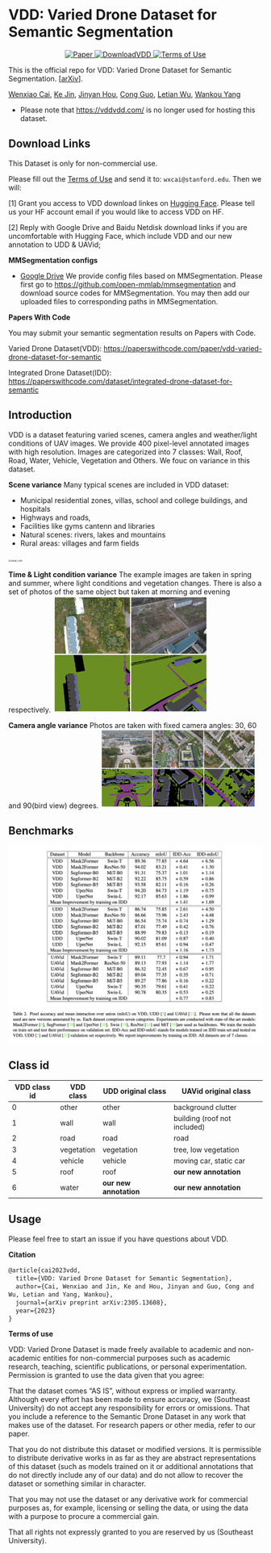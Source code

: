 # VDD: Varied Drone Dataset for Semantic Segmentation

<p align="center">
    <a href="https://arxiv.org/abs/2305.13608">
        <img alt="Paper" src="http://img.shields.io/badge/Paper-📜arXiv%3A2305.13608-B31B1B.svg">
    </a>
    <a href="https://huggingface.co/datasets/RussRobin/VDD">
        <img alt="DownloadVDD" src="https://img.shields.io/badge/🤗%20Download VDD-Hugging Face-green">
    </a>
    <a href="https://github.com/RussRobin/VDD/blob/main/VDD_TermsOfUse.pdf">
        <img alt="Terms of Use" src="https://img.shields.io/badge/Terms of Use-Sign and Email us-blue">
    </a>
</p>

This is the official repo for VDD: Varied Drone Dataset for Semantic Segmentation. [[arXiv](https://arxiv.org/abs/2305.13608)].

[Wenxiao Cai](https://russrobin.github.io/), [Ke Jin](https://zju-kejin.github.io/), [Jinyan Hou](https://scholar.google.ca/citations?user=B955zDcAAAAJ&hl=en&oi=ao),
[Cong Guo](https://scholar.google.ca/citations?hl=en&user=-W1AdmoAAAAJ), [Letian Wu](https://scholar.google.ca/citations?user=HKwCsCkAAAAJ&hl=en&oi=ao), [Wankou Yang](https://automation.seu.edu.cn/ywk/list.htm)

* Please note that https://vddvdd.com/ is no longer used for hosting this dataset.
## Download Links
This Dataset is only for non-commercial use. 

Please fill out the [Terms of Use](https://github.com/RussRobin/VDD/blob/main/VDD_TermsOfUse.pdf) 
and send it to: `wxcai@stanford.edu`. Then we will:

[1] Grant you access to VDD download linkes on [Hugging Face](https://huggingface.co/datasets/RussRobin/VDD). Please tell us your HF account email if you would like to access VDD on HF.

[2] Reply with Google Drive and Baidu Netdisk download links if you are uncomfortable with Hugging Face, which include VDD and our new annotation to UDD & UAVid;


**MMSegmentation configs**
- [Google Drive](https://drive.google.com/drive/folders/1799udtcNwbCHejy42MEx7L_JqRVvB9Hk?usp=share_link)
We provide config files based on MMSegmentation. Please first go to https://github.com/open-mmlab/mmsegmentation and download source codes for MMSegmentation. You may then add our uploaded files to corresponding paths in MMSegmentation.

**Papers With Code**

You may submit your semantic segmentation results on Papers with Code.

Varied Drone Dataset(VDD): https://paperswithcode.com/paper/vdd-varied-drone-dataset-for-semantic

Integrated Drone Dataset(IDD): https://paperswithcode.com/dataset/integrated-drone-dataset-for-semantic


## Introduction
VDD is a dataset featuring varied scenes, camera angles and weather/light conditions of UAV images. We provide 400 pixel-level annotated images with high resolution. Images are categorized into 7 classes: Wall, Roof, Road, Water, Vehicle, Vegetation and Others. We fouc on variance in this dataset. 

**Scene variance**
Many typical scenes are included in VDD dataset: 
* Municipal residential zones, villas, school and college buildings, and hospitals
* Highways and roads, 
* Facilities like gyms cantenn and libraries
* Natural scenes: rivers, lakes and mountains
* Rural areas: villages and farm fields
<img src="img/scene.PNG" alt="visual_color" style="zoom:30%;" />


**Time & Light condition variance**
The example images are taken in spring and summer, where light conditions and vegetation changes. There is also a set of photos of the same object but taken at morning and evening respectively.
<img src="img/time.png" alt="visual_color" style="zoom:30%;" />


**Camera angle variance**
Photos are taken with fixed camera angles: 30, 60 and 90(bird view) degrees.
<img src="img/angle.png" alt="visual_color" style="zoom:30%;" />


## Benchmarks
<img src="img/experiment_results.png" alt="visual_color" style="zoom:50%;" />

## Class id
| VDD class id | VDD class   | UDD original class        | UAVid original class                |
|--------------|-------------|---------------------------|-------------------------------------|
| 0            | other       | other                     | background clutter                  |
| 1            | wall        | wall                      | building (roof not included)        |
| 2            | road        | road                      | road                                |
| 3            | vegetation  | vegetation                | tree, low vegetation                |
| 4            | vehicle     | vehicle                   | moving car, static car              |
| 5            | roof        | roof                      | **our new annotation**              |
| 6            | water       | **our new annotation**    | **our new annotation**              |


## Usage
Please feel free to start an issue if you have questions about VDD.

**Citation**
```
@article{cai2023vdd,
  title={VDD: Varied Drone Dataset for Semantic Segmentation},
  author={Cai, Wenxiao and Jin, Ke and Hou, Jinyan and Guo, Cong and Wu, Letian and Yang, Wankou},
  journal={arXiv preprint arXiv:2305.13608},
  year={2023}
}
```

**Terms of use**

VDD: Varied Drone Dataset is made freely available to academic and non-academic entities for non-commercial purposes such as academic research, teaching, scientific publications, or personal experimentation. Permission is granted to use the data given that you agree:

That the dataset comes “AS IS”, without express or implied warranty. Although every effort has been made to ensure accuracy, we (Southeast University) do not accept any responsibility for errors or omissions.
That you include a reference to the Semantic Drone Dataset in any work that makes use of the dataset. For research papers or other media, refer to our paper.

That you do not distribute this dataset or modified versions. It is permissible to distribute derivative works in as far as they are abstract representations of this dataset (such as models trained on it or additional annotations that do not directly include any of our data) and do not allow to recover the dataset or something similar in character.

That you may not use the dataset or any derivative work for commercial purposes as, for example, licensing or selling the data, or using the data with a purpose to procure a commercial gain.

That all rights not expressly granted to you are reserved by us (Southeast University).
